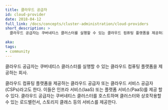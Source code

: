 ```yaml
---
title: 클라우드 공급자
id: cloud-provider
date: 2018-04-12
full_link: /docs/concepts/cluster-administration/cloud-providers
short_description: >
  클라우드 공급자는 쿠버네티스 클러스터를 실행할 수 있는 클라우드 컴퓨팅 플랫폼을 제공하는 회사.

aka: 
tags:
- community
---
```

 클라우드 공급자는 쿠버네티스 클러스터를 실행할 수 있는 클라우드 컴퓨팅 플랫폼을 제공하는 회사.

<!--more--> 

클라우드 컴퓨팅 플랫폼을 제공하는 클라우드 공급자 또는 클라우드 서비스 공급자(CSPs)라고도 한다. 이들은 인프라 서비스(IaaS) 또는 플랫폼 서비스(PaaS)를 제공 할 수 있다. 클라우드 공급자는 쿠버네티스 클러스터를 호스트하며 클러스터와 상호작용할 수 있는 로드밸런서, 스토리지 클래스 등의 서비스를 제공한다.
